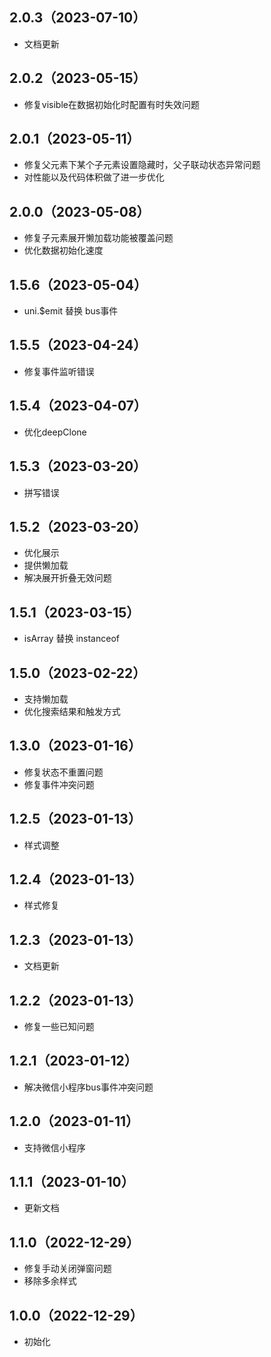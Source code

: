 ## 2.0.3（2023-07-10）
- 文档更新
## 2.0.2（2023-05-15）
- 修复visible在数据初始化时配置有时失效问题
## 2.0.1（2023-05-11）
- 修复父元素下某个子元素设置隐藏时，父子联动状态异常问题
- 对性能以及代码体积做了进一步优化
## 2.0.0（2023-05-08）
- 修复子元素展开懒加载功能被覆盖问题
- 优化数据初始化速度
## 1.5.6（2023-05-04）
- uni.$emit 替换 bus事件
## 1.5.5（2023-04-24）
- 修复事件监听错误
## 1.5.4（2023-04-07）
- 优化deepClone
## 1.5.3（2023-03-20）
- 拼写错误
## 1.5.2（2023-03-20）
- 优化展示
- 提供懒加载
- 解决展开折叠无效问题
## 1.5.1（2023-03-15）
- isArray 替换 instanceof
## 1.5.0（2023-02-22）
- 支持懒加载
- 优化搜索结果和触发方式
## 1.3.0（2023-01-16）
- 修复状态不重置问题
- 修复事件冲突问题
## 1.2.5（2023-01-13）
- 样式调整
## 1.2.4（2023-01-13）
- 样式修复
## 1.2.3（2023-01-13）
- 文档更新
## 1.2.2（2023-01-13）
- 修复一些已知问题
## 1.2.1（2023-01-12）
- 解决微信小程序bus事件冲突问题
## 1.2.0（2023-01-11）
- 支持微信小程序
## 1.1.1（2023-01-10）
- 更新文档
## 1.1.0（2022-12-29）
- 修复手动关闭弹窗问题
- 移除多余样式
## 1.0.0（2022-12-29）
- 初始化
